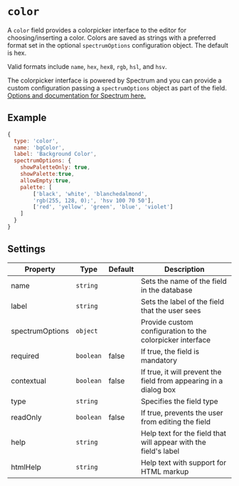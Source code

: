 # `color`

A `color` field provides a colorpicker interface to the editor for choosing/inserting a color. Colors are saved as strings with a preferred format set in the optional `spectrumOptions` configuration object. The default is hex.

Valid formats include `name`, `hex`, `hex8`, `rgb`, `hsl`, and `hsv`.

The colorpicker interface is powered by Spectrum and you can provide a custom configuration passing a `spectrumOptions` object as part of the field. [Options and documentation for Spectrum here.](https://bgrins.github.io/spectrum/#options)

## Example

```javascript
{
  type: 'color',
  name: 'bgColor',
  label: 'Background Color',
  spectrumOptions: {
    showPaletteOnly: true,
    showPalette:true,
    allowEmpty:true,
    palette: [
        ['black', 'white', 'blanchedalmond',
        'rgb(255, 128, 0);', 'hsv 100 70 50'],
        ['red', 'yellow', 'green', 'blue', 'violet']
    ]
  }
}
```
## Settings

|  Property | Type   | Default | Description |
|---|---|---|---|
|name | `string` | | Sets the name of the field in the database |
|label | `string` | | Sets the label of the field that the user sees |
|spectrumOptions | `object` | | Provide custom configuration to the colorpicker interface |
|required | `boolean` | false | If true, the field is mandatory |
|contextual | `boolean` | false | If true, it will prevent the field from appearing in a dialog box |
|type | `string` | | Specifies the field type |
|readOnly | `boolean` | false | If true, prevents the user from editing the field |
|help | `string` | | Help text for the field that will appear with the field's label |
|htmlHelp | `string` | | Help text with support for HTML markup |